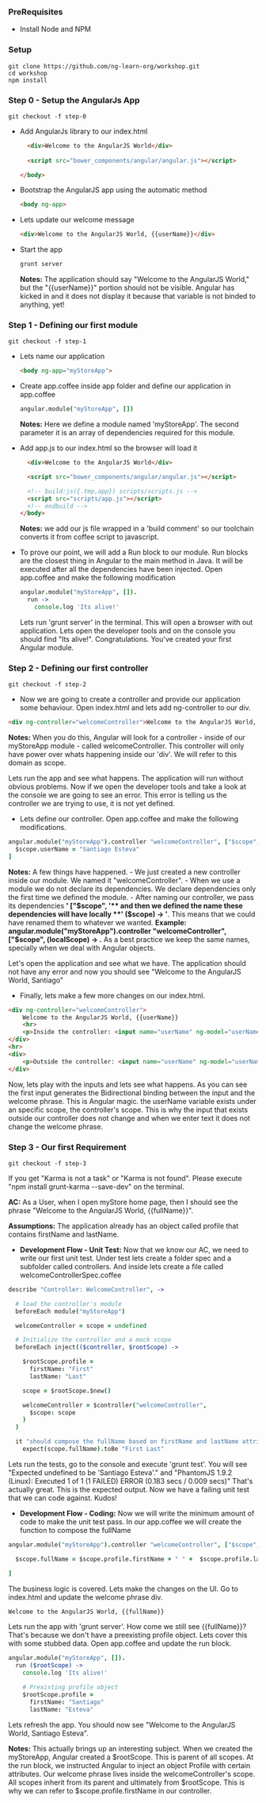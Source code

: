### PreRequisites

- Install Node and NPM

### Setup

    git clone https://github.com/ng-learn-org/workshop.git
    cd workshop
    npm install

### Step 0 - Setup the AngularJs App

    git checkout -f step-0

- Add AngularJs library to our index.html

    ``` html
      <div>Welcome to the AngularJS World</div>
      
      <script src="bower_components/angular/angular.js"></script>
    
    </body>
    ```

- Bootstrap the AngularJS app using the automatic method

    ``` html
    <body ng-app>
    ```

- Lets update our welcome message

    ``` html
    <div>Welcome to the AngularJS World, {{userName}}</div>
    ```

- Start the app

    ``` coffeescript
    grunt server
    ```

  **Notes:** The application should say "Welcome to the AngularJS World," but the "{{userName}}" portion should not be visible. Angular has kicked in and it does not display it because that variable is not binded to anything, yet!

### Step 1 - Defining our first module

    git checkout -f step-1

- Lets name our application

    ``` html
    <body ng-app="myStoreApp">
    ```

- Create app.coffee inside app folder and define our application in app.coffee

    ``` coffeescript
    angular.module("myStoreApp", [])
    ```

  **Notes:** Here we define a module named 'myStoreApp'. The second parameter it is an array of dependencies required for this module.

- Add app.js to our index.html so the browser will load it

    ``` html
      <div>Welcome to the AngularJS World</div>
   
      <script src="bower_components/angular/angular.js"></script>
   
      <!-- build:js({.tmp,app}) scripts/scripts.js -->
      <script src="scripts/app.js"></script>
      <!-- endbuild -->
    </body>
    ```

  **Notes:** we add our js file wrapped in a 'build comment' so our toolchain converts it from coffee script to javascript.

- To prove our point, we will add a Run block to our module. Run blocks are the closest thing in Angular to the main method in Java.
  It will be executed after all the dependencies have been injected. Open app.coffee and make the following modification

    ``` coffeescript
    angular.module("myStoreApp", []).
      run ->
        console.log 'Its alive!'
    ```

  Lets run 'grunt server' in the terminal. This will open a browser with out application. Lets open the developer tools and on the console you should find "Its alive!".
  Congratulations. You've created your first Angular module.

### Step 2 - Defining our first controller

    git checkout -f step-2

- Now we are going to create a controller and provide our application some behaviour. Open index.html and lets add ng-controller to our div.

 ``` html
 <div ng-controller="welcomeController">Welcome to the AngularJS World, {{userName}}</div>
 ```

 **Notes:** When you do this, Angular will look for a controller - inside of our myStoreApp module - called welcomeController. This controller will only have power over whats happening inside our 'div'. We will refer to this domain as scope.

 Lets run the app and see what happens. The application will run without obvious problems. Now if we open the developer tools and take a look at the console we are going to see an error. This error is telling us the controller we are trying to use, it is not yet defined.

 - Lets define our controller. Open app.coffee and make the following modifications.

 ``` coffeescript
 angular.module("myStoreApp").controller "welcomeController", ["$scope", ($scope) ->
   $scope.userName = "Santiago Esteva"
 ]
 ```

 **Notes:** A few things have happened.
    - We just created a new controller inside our module. We named it "welcomeController".
    - When we use a module we do not declare its dependencies. We declare dependencies only the first time we defined the module.
    - After naming our controller, we pass its dependencies **' ["$scope", '** and then we defined the name these dependencies will have locally **' ($scope) -> '**. This means that we could have renamed them to whatever we wanted. **Example:  angular.module("myStoreApp").controller "welcomeController", ["$scope", (localScope) -> .**
As a best practice we keep the same names, specially when we deal with Angular objects.

 Let's open the application and see what we have. The application should not have any error and now you should see "Welcome to the AngularJS World, Santiago"


- Finally, lets make a few more changes on our index.html.

 ``` html
 <div ng-controller="welcomeController">
     Welcome to the AngularJS World, {{userName}}
     <hr>
     <p>Inside the controller: <input name="userName" ng-model="userName"/></p>
 </div>
 <hr>
 <div>
     <p>Outside the controller: <input name="userName" ng-model="userName"/></p>
 </div>
 ```

 Now, lets play with the inputs and lets see what happens. As you can see the first input generates the Bidirectional binding between the input and the welcome phrase.
 This is Angular magic. the userName variable exists under an specific scope, the controller's scope. This is why the input that exists outside our controller does not change and when we enter text it does not change the welcome phrase.

### Step 3 - Our first Requirement

    git checkout -f step-3

 If you get "Karma is not a task" or "Karma is not found". Please execute "npm install grunt-karma --save-dev" on the terminal.

 **AC:** As a User, when I open myStore home page, then I should see the phrase "Welcome to the AngularJS World, {{fullName}}".

 **Assumptions:** The application already has an object called profile that contains firstName and lastName.

 - **Development Flow - Unit Test:** Now that we know our AC, we need to write our first unit test. Under test lets create a folder spec and a subfolder called controllers. And inside lets create a file called welcomeControllerSpec.coffee

  ``` coffeescript
  describe "Controller: WelcomeController", ->

    # load the controller's module
    beforeEach module("myStoreApp")

    welcomeController = scope = undefined

    # Initialize the controller and a mock scope
    beforeEach inject(($controller, $rootScope) ->

      $rootScope.profile =
        firstName: "First"
        lastName: "Last"

      scope = $rootScope.$new()

      welcomeController = $controller("welcomeController",
        $scope: scope
      )
    )

    it "should compose the fullName based on firstName and lastName attributes from prexisting profile object", ->
      expect(scope.fullName).toBe "First Last"
  ```

  Lets run the tests, go to the console and execute 'grunt test'. You will see "Expected undefined to be 'Santiago Esteva'." and "PhantomJS 1.9.2 (Linux): Executed 1 of 1 (1 FAILED) ERROR (0.183 secs / 0.009 secs)"
  That's actually great. This is the expected output. Now we have a failing unit test that we can code against. Kudos!

  - **Development Flow - Coding:** Now we will write the minimum amount of code to make the unit test pass. In our app.coffee we will create the function to compose the fullName

  ``` coffeescript
  angular.module("myStoreApp").controller "welcomeController", ["$scope", ($scope)->

    $scope.fullName = $scope.profile.firstName + " " +  $scope.profile.lastName

  ]
  ```

  The business logic is covered. Lets make the changes on the UI. Go to index.html and update the welcome phrase div.

  ``` html
  Welcome to the AngularJS World, {{fullName}}
  ```

  Lets run the app with 'grunt server'.
  How come we still see {{fullName}}? That's because we don't have a preexisting profile object. Lets cover this with some stubbed data. Open app.coffee and update the run block.

  ``` coffeescript
  angular.module("myStoreApp", []).
    run ($rootScope) ->
      console.log 'Its alive!'

      # Prexisting profile object
      $rootScope.profile =
        firstName: "Santiago"
        lastName: "Esteva"
  ```

  Lets refresh the app. You should now see "Welcome to the AngularJS World, Santiago Esteva".

  **Notes:** This actually brings up an interesting subject. When we created the myStoreApp, Angular created a $rootScope. This is parent of all scopes. At the run block, we instructed Angular to inject an object Profile with certain attributes.
  Our welcome phrase lives inside the welcomeController's scope. All scopes inherit from its parent and ultimately from $rootScope. This is why we can refer to $scope.profile.firstName in our controller.




























